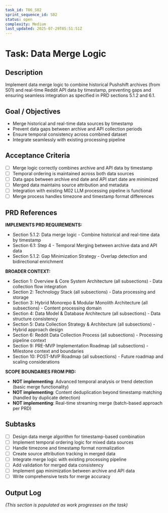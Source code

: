 ```yaml
---
task_id: T06_S02
sprint_sequence_id: S02
status: open
complexity: Medium
last_updated: 2025-07-29T05:51:51Z
---
```


# Task: Data Merge Logic

## Description

Implement data merge logic to combine historical Pushshift archives (from S01) and real-time Reddit API data by timestamp, preventing gaps and ensuring seamless integration as specified in PRD sections 5.1.2 and 6.1.

## Goal / Objectives

- Merge historical and real-time data sources by timestamp
- Prevent data gaps between archive and API collection periods
- Ensure temporal consistency across combined dataset
- Integrate seamlessly with existing processing pipeline

## Acceptance Criteria

- [ ] Merge logic correctly combines archive and API data by timestamp
- [ ] Temporal ordering is maintained across both data sources
- [ ] Data gaps between archive end date and API start date are minimized
- [ ] Merged data maintains source attribution and metadata
- [ ] Integration with existing M02 LLM processing pipeline is functional
- [ ] Merge process handles timezone and timestamp format differences

## PRD References

**IMPLEMENTS PRD REQUIREMENTS:**

- Section 5.1.2: Data merge logic - Combine historical and real-time data by timestamp
- Section 6.1: Step 4 - Temporal Merging between archive data and API data
- Section 5.1.2: Gap Minimization Strategy - Overlap detection and bidirectional enrichment

**BROADER CONTEXT:**

- Section 1: Overview & Core System Architecture (all subsections) - Data collection flow integration
- Section 2: Technology Stack (all subsections) - Data processing and storage
- Section 3: Hybrid Monorepo & Modular Monolith Architecture (all subsections) - Content processing domain
- Section 4: Data Model & Database Architecture (all subsections) - Data structure consistency
- Section 5: Data Collection Strategy & Architecture (all subsections) - Hybrid approach design
- Section 6: Reddit Data Collection Process (all subsections) - Processing pipeline context
- Section 9: PRE-MVP Implementation Roadmap (all subsections) - Milestone context and boundaries
- Section 10: POST-MVP Roadmap (all subsections) - Future roadmap and scaling considerations

**SCOPE BOUNDARIES FROM PRD:**

- **NOT implementing**: Advanced temporal analysis or trend detection (basic merge functionality)
- **NOT implementing**: Content deduplication beyond timestamp matching (handled by duplicate detection)
- **NOT implementing**: Real-time streaming merge (batch-based approach per PRD)

## Subtasks

- [ ] Design data merge algorithm for timestamp-based combination
- [ ] Implement temporal ordering logic for mixed data sources
- [ ] Handle timezone and timestamp format normalization
- [ ] Create source attribution tracking in merged data
- [ ] Integrate merge logic with existing processing pipeline
- [ ] Add validation for merged data consistency
- [ ] Implement gap minimization between archive and API data
- [ ] Write comprehensive tests for merge accuracy

## Output Log

_(This section is populated as work progresses on the task)_